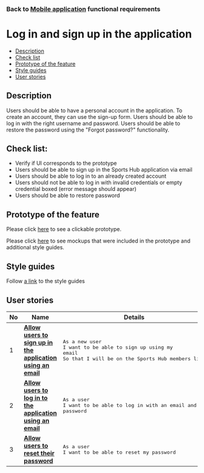 ### Back to [Mobile application](/mobile_application_features/mobile_application_features_list/README.md) functional requirements

# Log in and sign up in the application

- [Description](#description)
- [Check list](#check-list)
- [Prototype of the feature](#prototype-of-the-feature)
- [Style guides](#style-guides)
- [User stories](#user-stories)

## Description

Users should be able to have a personal account in the application. To create an account, they can use the sign-up form. Users should be able to log in with the right username and password. Users should be able to restore the password using the "Forgot password?" functionality.

## Check list:

  - Verify if UI corresponds to the prototype
  - Users should be able to sign up in the Sports Hub application via email
  - Users should be able to log in to an already created account
  - Users should not be able to log in with invalid credentials or empty credential boxed (error message should appear)
  - Users should be able to restore password

## Prototype of the feature

Please click [here](https://www.figma.com/proto/JVDTph8VY9Ye7kz8BTDxhJ/1-Sports-Hub-General-Prototype?page-id=0%3A5852&node-id=0%3A7481&viewport=-1637%2C-969%2C0.37520089745521545&scaling=scale-down) to see a clickable prototype.

Please click [here](https://www.figma.com/design/JVDTph8VY9Ye7kz8BTDxhJ/%231---Sports-Hub-General-Prototype?node-id=0-5852&t=QqYNpKrPFqpmBfIT-1) to see mockups that were included in the prototype and additional style guides.

## Style guides

Follow [a link](https://www.figma.com/proto/0zkkf5WC77OSpvyD6YXpFE/Style-guides?page-id=0%3A1&node-id=19%3A5368&viewport=266%2C48%2C0.54&scaling=min-zoom&starting-point-node-id=19%3A5368) to the style guides

## User stories

No           |      Name     |   Details
------------ | ------------- | -------------
1 |[**Allow users to sign up in the application using an email**](/mobile_application_features/log_in_and_sign_up/user_stories/sign_up_with_email/README.md)|<pre>As a new user<br>I want to be able to sign up using my email<br>So that I will be on the Sports Hub members list</pre>
2 |[**Allow users to log in to the application using an email**](/mobile_application_features/log_in_and_sign_up/user_stories/log_in/README.md)|<pre>As a user<br>I want to be able to log in with an email and password</pre>
3 |[**Allow users to reset their password**](/mobile_application_features/log_in_and_sign_up/user_stories/forgot_password/README.md)|<pre>As a user<br>I want to be able to reset my password</pre>
